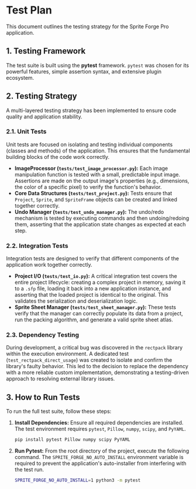 # Test Plan

This document outlines the testing strategy for the Sprite Forge Pro application.

## 1. Testing Framework

The test suite is built using the **pytest** framework. `pytest` was chosen for its powerful features, simple assertion syntax, and extensive plugin ecosystem.

## 2. Testing Strategy

A multi-layered testing strategy has been implemented to ensure code quality and application stability.

### 2.1. Unit Tests

Unit tests are focused on isolating and testing individual components (classes and methods) of the application. This ensures that the fundamental building blocks of the code work correctly.

- **ImageProcessor (`tests/test_image_processor.py`):** Each image manipulation function is tested with a small, predictable input image. Assertions are made on the output image's properties (e.g., dimensions, the color of a specific pixel) to verify the function's behavior.
- **Core Data Structures (`tests/test_project.py`):** Tests ensure that `Project`, `Sprite`, and `SpriteFrame` objects can be created and linked together correctly.
- **Undo Manager (`tests/test_undo_manager.py`):** The undo/redo mechanism is tested by executing commands and then undoing/redoing them, asserting that the application state changes as expected at each step.

### 2.2. Integration Tests

Integration tests are designed to verify that different components of the application work together correctly.

- **Project I/O (`tests/test_io.py`):** A critical integration test covers the entire project lifecycle: creating a complex project in memory, saving it to a `.sfp` file, loading it back into a new application instance, and asserting that the loaded project is identical to the original. This validates the serialization and deserialization logic.
- **Sprite Sheet Manager (`tests/test_sheet_manager.py`):** These tests verify that the manager can correctly populate its data from a project, run the packing algorithm, and generate a valid sprite sheet atlas.

### 2.3. Dependency Testing

During development, a critical bug was discovered in the `rectpack` library within the execution environment. A dedicated test (`test_rectpack_direct_usage`) was created to isolate and confirm the library's faulty behavior. This led to the decision to replace the dependency with a more reliable custom implementation, demonstrating a testing-driven approach to resolving external library issues.

## 3. How to Run Tests

To run the full test suite, follow these steps:

1.  **Install Dependencies:** Ensure all required dependencies are installed. The test environment requires `pytest`, `Pillow`, `numpy`, `scipy`, and `PyYAML`.
    ```bash
    pip install pytest Pillow numpy scipy PyYAML
    ```

2.  **Run Pytest:** From the root directory of the project, execute the following command. The `SPRITE_FORGE_NO_AUTO_INSTALL` environment variable is required to prevent the application's auto-installer from interfering with the test run.
    ```bash
    SPRITE_FORGE_NO_AUTO_INSTALL=1 python3 -m pytest
    ```
